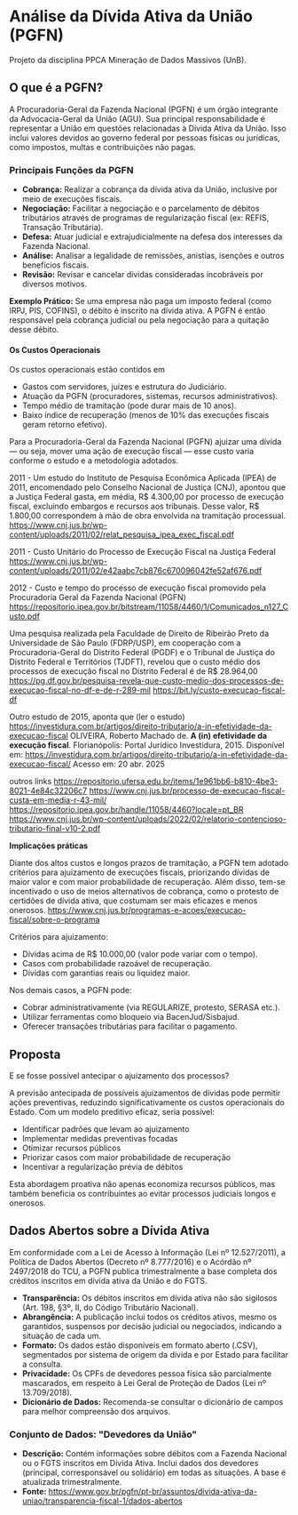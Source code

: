 # Análise da Dívida Ativa da União (PGFN)

Projeto da disciplina PPCA Mineração de Dados Massivos (UnB).

## O que é a PGFN?

A Procuradoria-Geral da Fazenda Nacional (PGFN) é um órgão integrante da Advocacia-Geral da União (AGU). Sua principal responsabilidade é representar a União em questões relacionadas à Dívida Ativa da União. Isso inclui valores devidos ao governo federal por pessoas físicas ou jurídicas, como impostos, multas e contribuições não pagas.

### Principais Funções da PGFN

* **Cobrança:** Realizar a cobrança da dívida ativa da União, inclusive por meio de execuções fiscais.
* **Negociação:** Facilitar a negociação e o parcelamento de débitos tributários através de programas de regularização fiscal (ex: REFIS, Transação Tributária).
* **Defesa:** Atuar judicial e extrajudicialmente na defesa dos interesses da Fazenda Nacional.
* **Análise:** Analisar a legalidade de remissões, anistias, isenções e outros benefícios fiscais.
* **Revisão:** Revisar e cancelar dívidas consideradas incobráveis por diversos motivos.

**Exemplo Prático:** Se uma empresa não paga um imposto federal (como IRPJ, PIS, COFINS), o débito é inscrito na dívida ativa. A PGFN é então responsável pela cobrança judicial ou pela negociação para a quitação desse débito.

#### Os Custos Operacionais

Os custos operacionais estão contidos em

* Gastos com servidores, juízes e estrutura do Judiciário.
* Atuação da PGFN (procuradores, sistemas, recursos administrativos).
* Tempo médio de tramitação (pode durar mais de 10 anos).
* Baixo índice de recuperação (menos de 10% das execuções fiscais geram retorno efetivo).

Para a Procuradoria-Geral da Fazenda Nacional (PGFN) ajuizar uma dívida — ou seja, mover uma ação de execução fiscal — esse custo varia conforme o estudo e a metodologia adotados.

2011 -
Um estudo do Instituto de Pesquisa Econômica Aplicada (IPEA) de 2011, encomendado pelo Conselho Nacional de Justiça (CNJ), apontou que a Justiça Federal gasta, em média, R$ 4.300,00 por processo de execução fiscal, excluindo embargos e recursos aos tribunais. Desse valor, R$ 1.800,00 correspondem à mão de obra envolvida na tramitação processual. <https://www.cnj.jus.br/wp-content/uploads/2011/02/relat_pesquisa_ipea_exec_fiscal.pdf>

2011 - Custo Unitário do Processo de Execução Fiscal na Justiça Federal
<https://www.cnj.jus.br/wp-content/uploads/2011/02/e42aabc7cb876c670096042fe52af676.pdf>

2012 - Custo e tempo do processo de execução fiscal promovido pela Procuradoria Geral da Fazenda Nacional (PGFN)
<https://repositorio.ipea.gov.br/bitstream/11058/4460/1/Comunicados_n127_Custo.pdf>

Uma pesquisa realizada pela Faculdade de Direito de Ribeirão Preto da Universidade de São Paulo (FDRP/USP), em cooperação com a Procuradoria-Geral do Distrito Federal (PGDF) e o Tribunal de Justiça do Distrito Federal e Territórios (TJDFT), revelou que o custo médio dos processos de execução fiscal no Distrito Federal é de R$ 28.964,00
<https://pg.df.gov.br/pesquisa-revela-que-custo-medio-dos-processos-de-execucao-fiscal-no-df-e-de-r-289-mil>
<https://bit.ly/custo-execucao-fiscal-df>

Outro estudo de 2015, aponta que (ler o estudo)
<https://investidura.com.br/artigos/direito-tributario/a-in-efetividade-da-execucao-fiscal>
OLIVEIRA, Roberto Machado de. <b>A (in) efetividade da execução fiscal</b>. Florianópolis: Portal Jurídico Investidura, 2015. Disponível em: <a href="https://investidura.com.br/artigos/direito-tributario/a-in-efetividade-da-execucao-fiscal/">https://investidura.com.br/artigos/direito-tributario/a-in-efetividade-da-execucao-fiscal/</a> Acesso em: 20 abr. 2025

outros links
<https://repositorio.ufersa.edu.br/items/1e961bb6-b810-4be3-8021-4e84c32206c7>
<https://www.cnj.jus.br/processo-de-execucao-fiscal-custa-em-media-r-43-mil/>
<https://repositorio.ipea.gov.br/handle/11058/4460?locale=pt_BR>
<https://www.cnj.jus.br/wp-content/uploads/2022/02/relatorio-contencioso-tributario-final-v10-2.pdf>

**Implicações práticas**

Diante dos altos custos e longos prazos de tramitação, a PGFN tem adotado critérios para ajuizamento de execuções fiscais, priorizando dívidas de maior valor e com maior probabilidade de recuperação. Além disso, tem-se incentivado o uso de meios alternativos de cobrança, como o protesto de certidões de dívida ativa, que costumam ser mais eficazes e menos onerosos.
<https://www.cnj.jus.br/programas-e-acoes/execucao-fiscal/sobre-o-programa>

Critérios para ajuizamento:

* Dívidas acima de R$ 10.000,00 (valor pode variar com o tempo).
* Casos com probabilidade razoável de recuperação.
* Dívidas com garantias reais ou liquidez maior.

Nos demais casos, a PGFN pode:

* Cobrar administrativamente (via REGULARIZE, protesto, SERASA etc.).
* Utilizar ferramentas como bloqueio via BacenJud/Sisbajud.
* Oferecer transações tributárias para facilitar o pagamento.

## Proposta

E se fosse possível antecipar o ajuizamento dos processos?

A previsão antecipada de possíveis ajuizamentos de dívidas pode permitir ações preventivas, reduzindo significativamente os custos operacionais do Estado. Com um modelo preditivo eficaz, seria possível:

* Identificar padrões que levam ao ajuizamento
* Implementar medidas preventivas focadas
* Otimizar recursos públicos
* Priorizar casos com maior probabilidade de recuperação
* Incentivar a regularização prévia de débitos

Esta abordagem proativa não apenas economiza recursos públicos, mas também beneficia os contribuintes ao evitar processos judiciais longos e onerosos.

## Dados Abertos sobre a Dívida Ativa

Em conformidade com a Lei de Acesso à Informação (Lei nº 12.527/2011), a Política de Dados Abertos (Decreto nº 8.777/2016) e o Acórdão nº 2497/2018 do TCU, a PGFN publica trimestralmente a base completa dos créditos inscritos em dívida ativa da União e do FGTS.

* **Transparência:** Os débitos inscritos em dívida ativa não são sigilosos (Art. 198, §3º, II, do Código Tributário Nacional).
* **Abrangência:** A publicação inclui todos os créditos ativos, mesmo os garantidos, suspensos por decisão judicial ou negociados, indicando a situação de cada um.
* **Formato:** Os dados estão disponíveis em formato aberto (.CSV), segmentados por sistema de origem da dívida e por Estado para facilitar a consulta.
* **Privacidade:** Os CPFs de devedores pessoa física são parcialmente mascarados, em respeito à Lei Geral de Proteção de Dados (Lei nº 13.709/2018).
* **Dicionário de Dados:** Recomenda-se consultar o dicionário de campos para melhor compreensão dos arquivos.

### Conjunto de Dados: "Devedores da União"

* **Descrição:** Contém informações sobre débitos com a Fazenda Nacional ou o FGTS inscritos em Dívida Ativa. Inclui dados dos devedores (principal, corresponsável ou solidário) em todas as situações. A base é atualizada trimestralmente.
* **Fonte:** <https://www.gov.br/pgfn/pt-br/assuntos/divida-ativa-da-uniao/transparencia-fiscal-1/dados-abertos>